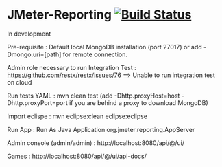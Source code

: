 JMeter-Reporting [![Build Status](https://buildhive.cloudbees.com/job/lucaspouzac/job/jmeter-reporting/badge/icon)](https://buildhive.cloudbees.com/job/lucaspouzac/job/jmeter-reporting/)
================

In development

Pre-requisite : Default local MongoDB installation (port 27017) or add -Dmongo.uri=[path] for remote connection.

Admin role necessary to run Integration Test : https://github.com/restx/restx/issues/76 ==> Unable to run integration test on cloud

Run tests YAML : mvn clean test (add -Dhttp.proxyHost=host -Dhttp.proxyPort=port if you are behind a proxy to download MongoDB)

Import eclispe : mvn eclipse:clean eclipse:eclipse

Run App : Run As Java Application org.jmeter.reporting.AppServer

Admin console (admin/admin) : http://localhost:8080/api/@/ui/

Games : http://localhost:8080/api/@/ui/api-docs/
